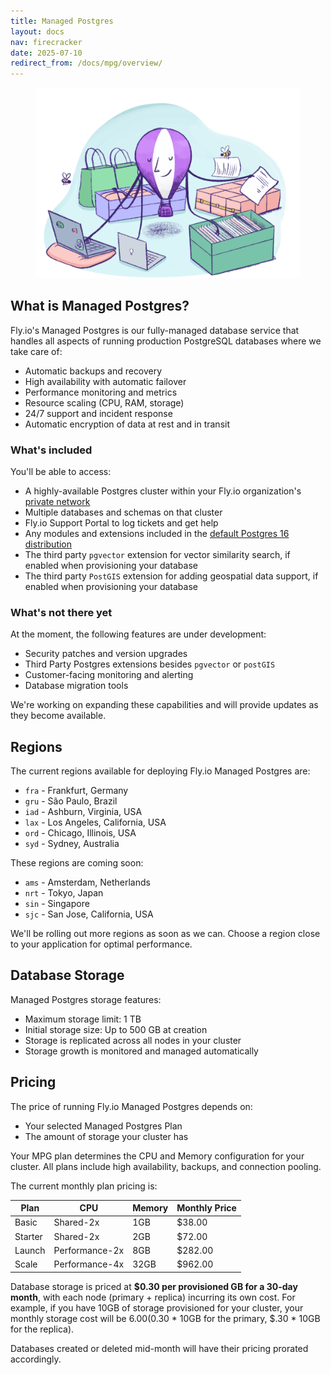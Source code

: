 ```yaml
---
title: Managed Postgres
layout: docs
nav: firecracker
date: 2025-07-10
redirect_from: /docs/mpg/overview/
---
```


<figure class="flex justify-center">
  <img src="/static/images/Managed_Postgres.png" alt="Illustration by Annie Ruygt of a balloon doing a lot of tasks" class="w-full max-w-lg mx-auto">
</figure>

## What is Managed Postgres?

Fly.io's Managed Postgres is our fully-managed database service that handles all aspects of running production PostgreSQL databases where we take care of:

- Automatic backups and recovery
- High availability with automatic failover
- Performance monitoring and metrics
- Resource scaling (CPU, RAM, storage)
- 24/7 support and incident response
- Automatic encryption of data at rest and in transit

### What's included

You'll be able to access:

- A highly-available Postgres cluster within your Fly.io organization's [private network](/docs/networking/private-networking/)
- Multiple databases and schemas on that cluster
- Fly.io Support Portal to log tickets and get help
- Any modules and extensions included in the [default Postgres 16 distribution](https://www.postgresql.org/docs/16/contrib.html)
- The third party `pgvector` extension for vector similarity search, if enabled when provisioning your database
- The third party `PostGIS` extension for adding geospatial data support, if enabled when provisioning your database

### What's not there yet

At the moment, the following features are under development:

- Security patches and version upgrades
- Third Party Postgres extensions besides `pgvector` or `postGIS`
- Customer-facing monitoring and alerting
- Database migration tools

We're working on expanding these capabilities and will provide updates as they become available.

## Regions

The current regions available for deploying Fly.io Managed Postgres are:

- `fra` - Frankfurt, Germany
- `gru` - São Paulo, Brazil
- `iad` - Ashburn, Virginia, USA
- `lax` - Los Angeles, California, USA
- `ord` - Chicago, Illinois, USA
- `syd` - Sydney, Australia

These regions are coming soon:

- `ams` - Amsterdam, Netherlands
- `nrt` - Tokyo, Japan
- `sin` - Singapore
- `sjc` - San Jose, California, USA


We'll be rolling out more regions as soon as we can. Choose a region close to your application for optimal performance.

## Database Storage

Managed Postgres storage features:

- Maximum storage limit: 1 TB
- Initial storage size: Up to 500 GB at creation
- Storage is replicated across all nodes in your cluster
- Storage growth is monitored and managed automatically

## Pricing

The price of running Fly.io Managed Postgres depends on:

- Your selected Managed Postgres Plan
- The amount of storage your cluster has 

Your MPG plan determines the CPU and Memory configuration for your cluster. All plans include high availability, backups, and connection pooling. 

The current monthly plan pricing is:

| Plan | CPU | Memory | Monthly Price |
| --- | --- | --- | --- |
| Basic | Shared-2x | 1GB | $38.00 |
| Starter | Shared-2x | 2GB | $72.00|
| Launch | Performance-2x| 8GB | $282.00 |
| Scale | Performance-4x | 32GB | $962.00 |

Database storage is priced at **$0.30 per provisioned GB for a 30-day month**, with each node (primary + replica) incurring its own cost. For example, if you have 10GB of storage provisioned for your cluster, your monthly storage cost will be $6.00 ($0.30 * 10GB for the primary, $.30 * 10GB for the replica). 

Databases created or deleted mid-month will have their pricing prorated accordingly.
